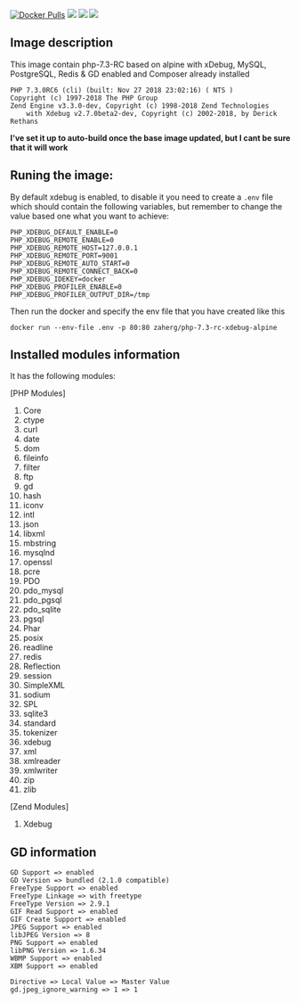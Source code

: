 [![Docker Pulls](https://img.shields.io/docker/pulls/zaherg/php-7.3-rc-xdebug-alpine.svg)](https://hub.docker.com/r/zaherg/php-7.3-rc-xdebug-alpine/) [![](https://images.microbadger.com/badges/image/zaherg/php-7.3-rc-xdebug-alpine.svg)](https://microbadger.com/images/zaherg/php-7.2-xdebug-alpine "Get your own image badge on microbadger.com") [![](https://images.microbadger.com/badges/version/zaherg/php-7.3-rc-xdebug-alpine.svg)](https://microbadger.com/images/zaherg/php-7.3-rc-xdebug-alpine "Get your own version badge on microbadger.com") [![](https://images.microbadger.com/badges/commit/zaherg/php-7.3-rc-xdebug-alpine.svg)](https://microbadger.com/images/zaherg/php-7.3-rc-xdebug-alpine "Get your own commit badge on microbadger.com")


## Image description

This image contain php-7.3-RC based on alpine with xDebug, MySQL, PostgreSQL, Redis & GD enabled and Composer already installed

```
PHP 7.3.0RC6 (cli) (built: Nov 27 2018 23:02:16) ( NTS )
Copyright (c) 1997-2018 The PHP Group
Zend Engine v3.3.0-dev, Copyright (c) 1998-2018 Zend Technologies
    with Xdebug v2.7.0beta2-dev, Copyright (c) 2002-2018, by Derick Rethans
```


__I've set it up to auto-build once the base image updated, but I cant be sure that it will work__

## Runing the image:

By default xdebug is enabled, to disable it you need to create a `.env` file which should contain the following variables, but remember to change the value based one what you want to achieve:

```
PHP_XDEBUG_DEFAULT_ENABLE=0
PHP_XDEBUG_REMOTE_ENABLE=0
PHP_XDEBUG_REMOTE_HOST=127.0.0.1
PHP_XDEBUG_REMOTE_PORT=9001
PHP_XDEBUG_REMOTE_AUTO_START=0
PHP_XDEBUG_REMOTE_CONNECT_BACK=0
PHP_XDEBUG_IDEKEY=docker
PHP_XDEBUG_PROFILER_ENABLE=0
PHP_XDEBUG_PROFILER_OUTPUT_DIR=/tmp
```

Then run the docker and specify the env file that you have created like this

```
docker run --env-file .env -p 80:80 zaherg/php-7.3-rc-xdebug-alpine
```

## Installed modules information

It has the following modules:

[PHP Modules]

1. Core 
1. ctype  
1. curl 
1. date 
1. dom  
1. fileinfo 
1. filter 
1. ftp  
1. gd 
1. hash 
1. iconv  
1. intl 
1. json 
1. libxml 
1. mbstring 
1. mysqlnd  
1. openssl   
1. pcre 
1. PDO  
1. pdo_mysql  
1. pdo_pgsql  
1. pdo_sqlite 
1. pgsql 
1. Phar 
1. posix  
1. readline 
1. redis  
1. Reflection 
1. session  
1. SimpleXML  
1. sodium
1. SPL  
1. sqlite3  
1. standard 
1. tokenizer  
1. xdebug 
1. xml  
1. xmlreader  
1. xmlwriter  
1. zip  
1. zlib 

[Zend Modules]

1. Xdebug

## GD information

```
GD Support => enabled
GD Version => bundled (2.1.0 compatible)
FreeType Support => enabled
FreeType Linkage => with freetype
FreeType Version => 2.9.1
GIF Read Support => enabled
GIF Create Support => enabled
JPEG Support => enabled
libJPEG Version => 8
PNG Support => enabled
libPNG Version => 1.6.34
WBMP Support => enabled
XBM Support => enabled

Directive => Local Value => Master Value
gd.jpeg_ignore_warning => 1 => 1
```
